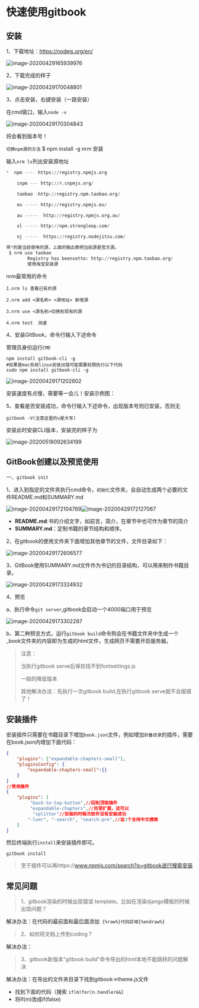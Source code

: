 # 快速使用gitbook

## 安装

1、下载地址：https://nodejs.org/en/

![image-20200429165939976](images/image-20200429165939976.png)

2、下载完成的样子

![image-20200429170048801](images/image-20200429170048801.png)

3、点击安装，右键安装（一路安装）

在cmd窗口，输入`node -v`

![image-20200429170304843](images/image-20200429170304843.png)

将会看到版本号！

`切换npm源的方法`
$ npm install -g nrm 安装

输入`nrm ls`列出安装源地址
```python
*  npm ---- https://registry.npmjs.org

    cnpm --- http://r.cnpmjs.org/

    taobao -http://registry.npm.taobao.org/

    eu ----- http://registry.npmjs.eu/

    au -----  http://registry.npmjs.org.au/

    sl ----- http://npm.strongloop.com/

    nj -----  https://registry.nodejitsu.com/

带*的是当前使用的源，上面的输出表明当前源是官方源。
 $ nrm use taobao
        Registry has beensetto: http://registry.npm.taobao.org/
        使用淘宝安装源
```
nrm最常用的命令
```auto
1.nrm ls 查看已有的源 

2.nrm add <源名称> <源地址> 新增源 

3.nrm use <源名称>切换到现有的源

4.nrm test  测速
```

4、安装GItBook，命令行输入下述命令

管理员身份运行`CMD`

```shell
npm install gitbook-cli -g
#如果是mac系统linux安装出错可能需要权限执行以下代码
sudo npm install gitbook-cli -g
```

![image-20200429171202802](images/image-20200429171202802.png)

安装速度有点慢，需要等一会儿！安装示例图：

5、查看是否安装成功，命令行输入下述命令，出现版本号则已安装，否则无

```shell
gitbook -V(注意这里的v是大写)
```

安装此时安装CLI版本，安装完的样子为

![image-20200518092634199](images/image-20200518092634199.png)

## GitBook创建以及预览使用

一、`gitbook init`

1、进入到指定的文件夹执行cmd命令，`初始化`文件夹，会自动生成两个必要的文件README.md和SUMMARY.md

![image-20200429172104769](images/image-20200429172104769.png)![image-20200429172127067](images/image-20200429172127067.png)

- **README.md**:书的介绍文字，如前言，简介，在章节中也可作为章节的简介
- **SUMMARY.md**：定制书籍的章节结构和顺序。

2、在gitbook的使用文件夹下面增加其他章节的文件，文件目录如下：

![image-20200429172606577](images/image-20200429172606577.png)

3、GitBook使用SUMMARY.md文件作为书记的目录结构，可以用来制作书籍目录。

![image-20200429173324932](images/image-20200429173324932.png)

4、预览

a、执行命令`git server`,gitbook会启动一个4000端口用于预览

![image-20200429173302287](images/image-20200429173302287.png)

b、第二种预览方式，运行`gitbook build`命令狗会在书籍文件夹中生成一个_book文件夹的内容即为生成的html文件，生成网页不需要开启服务器。

> 注意：
>
> 当执行gitbook serve后保存找不到fontsettings.js
>
> 一般的降低版本
>
> 其他解决办法：先执行一次gitbook build,在执行gitbook serve就不会报错了！

## 安装插件

安装插件只需要在书籍目录下增加`book.json`文件，例如增加`折叠目录`的插件，需要在book.json内增加下面代码：

```json
{
    "plugins": ["expandable-chapters-small"],
    "pluginsConfig": {
        "expandable-chapters-small":{}
    }
}
//常用插件
{
    "plugins": [
         "back-to-top-button",//回到顶部插件
         "expandable-chapters",//目录扩展，还可以
          "splitter"//安装的时候次软件没有安装成功
        "-lunr", "-search", "search-pro",//这3个支持中文搜索
    ]
}
```

然后终端执行`install`来安装插件即可。

```shell
gitbook install
```

> 至于插件可以再https://www.npmjs.com/search?q=gitbook进行搜索安装

## 常见问题

> 1、gitbook渲染的时候出现错误 template。比如在渲染django模板的时候 出现问题？

解决办法：在代码的最前面和最后面添加` {%raw%}代码区域{%endraw%}`

> 2、如何将文档上传到coding？

解决办法：

> 3、gitbook新版本"gitbook build"命令导出的html本地不能跳转的问题解决

解决办法：在导出的文件夹目录下找到gitbook->theme.js文件

- 找到下面的代码（搜索 `if(m)for(n.handler&&`）
- 将if(m)改成if(false)